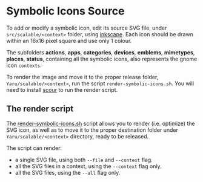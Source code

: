 # Symbolic Icons Source

To add or modify a symbolic icon, edit its source SVG file, under `src/scalable/<context>` folder, using [inkscape]. Each icon should be drawn within an 16x16 pixel square and use only 1 colour.

The subfolders **actions**, **apps**, **categories**, **devices**, **emblems**, **mimetypes**, **places**, **status**, containing all the symbolic icons, also represents the gnome icon `contexts`.

To render the image and move it to the proper release folder, `Yaru/scalable/<context>`, run the script `render-symbolic-icons.sh`. You will need to install [scour] to run the render script.



## The render script

The [render-symbolic-icons.sh](render-symbolic-icons.sh) script allows you to render (i.e. optimize) the SVG icon, as well as to move it to the proper destination folder under `Yaru/scalable/<context>` directory, ready to be released.

The script can render:
- a single SVG file, using both `--file` and `--context` flag.
- all the SVG files in a context, using the `--context` flag only.
- all the SVG files, using the `--all` flag only.


[inkscape]: https://inkscape.org/
[scour]: https://github.com/scour-project/scour
